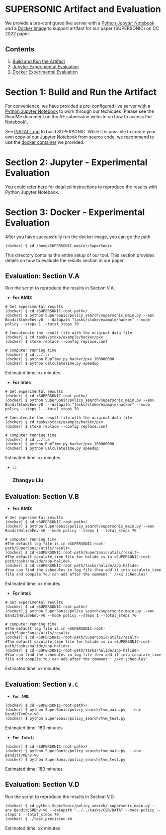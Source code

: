 # SUPERSONIC Artifact and Evaluation

We provide a pre-configured live server with a [Python Jupyter Notebook]() and a [Docker Image](https://github.com/NWU-NISL-Optimization/SuperSonic/blob/AE/INSTALL.md#dockerfix) to support artifact for our paper (SUPERSONIC) on CC 2022 paper.

## Contents

1. [Build and Run the Artifact](https://github.com/NWU-NISL-Optimization/SuperSonic/blob/AE/artifact_evaluation/README.md#section-1-build-and-run-the-artifact)
2. [Jupyter Experimental Evaluation](https://github.com/NWU-NISL-Optimization/SuperSonic/blob/AE/artifact_evaluation/README.md#section-2-jupyter---experimental-evaluation)
3. [Docker Experimental Evaluation](https://github.com/NWU-NISL-Optimization/SuperSonic/blob/AE/artifact_evaluation/README.md#section-3-docker---experimental-evaluation)

# Section 1: Build and Run the Artifact

For convenience, we have provided a pre-configured live server with a [Python Jupyter Notebook](http://1.14.76.177:7036/tree?) to work through our techiques (Please see the ReadMe document on the AE submission website on how to access the Notebook).

See [INSTALL.md](https://github.com/NWU-NISL-Optimization/SuperSonic/blob/AE/INSTALL.md) to build SUPERSONIC. While it is possible to create your own copy of our Jupyter Notebook from [source code](https://github.com/NWU-NISL-Optimization/SuperSonic/blob/AE/INSTALL.md#building-from-source-fix), we recommend to use the [docker container](https://github.com/NWU-NISL-Optimization/SuperSonic/blob/AE/INSTALL.md#dockerfix) we provided.

# Section 2: Jupyter - Experimental Evaluation

You could refer [here](http://1.14.76.177:7036/tree?) for detailed instructions to reproduce the results with Python Jupyter Notebook.

# Section 3: Docker - Experimental Evaluation

After you have successfully run the docker image, you can go the path:

```
(docker) $ cd /home/SUPERSONIC-master/SuperSonic
```

This directory contains the entire setup of our tool. This section provides details on how to evaluate the results section in our paper.

## Evaluation: Section V.A

Run the script to reproduce the results in Section V.A.

- **For AMD:**

```shell
# Get experimental results
(docker) $ cd <SUPERSONIC-root-path>/
(docker) $ python SuperSonic/policy_search/supersonic_main.py --env BanditStokeEnv-v0  --datapath "tasks/stoke/example/hacker" --mode policy --steps 1 --total_steps 70

# Concatenate the result file with the original data file
(docker) $ cd tasks/stoke/example/hacker/pxx
(docker) $ stoke replace --config replace.conf

# computer running time
(docker) $ cd ../../
(docker) $ python RunTime.py hacker/pxx 100000000
(docker) $ python CalculateTime.py speedup
```

Estimated time: xx minutes

- **For Intel:**

```shell
# Get experimental results
(docker) $ cd <SUPERSONIC-root-path>/
(docker) $ python SuperSonic/policy_search/supersonic_main.py --env BanditStokeEnv-v0  --datapath "tasks/stoke/example/hacker" --mode policy --steps 1 --total_steps 70

# Concatenate the result file with the original data file
(docker) $ cd tasks/stoke/example/hacker/pxx
(docker) $ stoke replace --config replace.conf

# computer running time
(docker) $ cd ../../
(docker) $ python RunTime.py hacker/pxx 100000000
(docker) $ python CalculateTime.py speedup
```

Estimated time: xx minutes

- [ ] ### Zhangyu Liu

## Evaluation: Section V.B

- **For AMD:**

```shell
# Get experimental results
(docker) $ cd <SUPERSONIC-root-path>/
(docker) $ python SuperSonic/policy_search/supersonic_main.py --env BanditHalideEnv-v0 --mode policy --steps 1 --total_steps 70

# computer running time
#The default log file is in <SUPERSONIC-root-path/SuperSonic/utils/result>.
(docker) $ cd <SUPERSONIC-root-path/SuperSonic/utils/result>
#The default caculate_time file for halide is in <SUPERSONIC-root-path/tasks/halide/app-halide>.
(docker) $ cd <SUPERSONIC-root-path/tasks/halide/app-halide>
#You can find the schedules in log file then add it into caculate_time file and compile.You can add after the comment ' //xx schedules'
```

Estimated time: xx minutes

- **For Intel:**

```shell
# Get experimental results
(docker) $ cd <SUPERSONIC-root-path>/
(docker) $ python SuperSonic/policy_search/supersonic_main.py --env BanditHalideEnv-v0 --mode policy --steps 1 --total_steps 70

# computer running time
#The default log file is in <SUPERSONIC-root-path/SuperSonic/utils/result>.
(docker) $ cd <SUPERSONIC-root-path/SuperSonic/utils/result>
#The default caculate_time file for halide is in <SUPERSONIC-root-path/tasks/halide/app-halide>.
(docker) $ cd <SUPERSONIC-root-path/tasks/halide/app-halide>
#You can find the schedules in log file then add it into caculate_time file and compile.You can add after the comment ' //xx schedules'
```

Estimated time: xx minutes

## Evaluation: Section `V.C`

- **`For AMD`:**

```shell
(docker) $ cd <SUPERSONIC-root-path>/
(docker) $ python SuperSonic/policy_search/tvm_main.py  --env BanditTvmEnv-v0
(docker) $ python SuperSonic/policy_search/tvm_test.py
```

Estimated time: 180 minutes

- **`For Intel`:**

```shell
(docker) $ cd <SUPERSONIC-root-path>/
(docker) $ python SuperSonic/policy_search/tvm_main.py  --env BanditTvmEnv-v0
(docker) $ python SuperSonic/policy_search/tvm_test.py
```

Estimated time: 180 minutes


## Evaluation: Section V.D

Run the script to reproduce the results in Section V.D.

```
(docker) $ cd python SuperSonic/policy_search/ supersonic_main.py --env BanditCSREnv-v0 --datapath "../../tasks/CSR/DATA" --mode policy --steps 1 --total_steps 70
(docker) $ ./test_precision.sh
```

Estimated time: xx minutes

